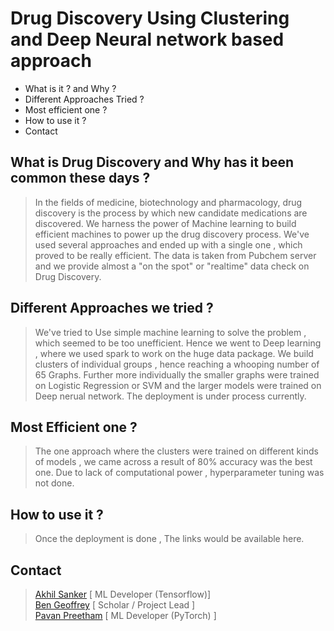 #                                     Drug Discovery Using Clustering and Deep Neural network based approach

-  What is it ? and Why ?
-  Different Approaches Tried ?
-  Most efficient one ?
-  How to use it ?
-  Contact 


## What is Drug Discovery and Why has it been common these days ?
> In the fields of medicine, biotechnology and pharmacology, drug discovery is the process by which new candidate medications are discovered. We harness the power of Machine learning to build efficient machines to power up the drug discovery process. We've used several approaches and ended up with a single one , which proved to be really efficient.
> The data is taken from Pubchem server and we provide almost a "on the spot" or "realtime" data check on Drug Discovery.


## Different Approaches we tried ?
> We've tried to Use simple machine learning to solve the problem , which seemed to be too unefficient. Hence we went to Deep learning , where we used spark to work on the huge data package. We build clusters of individual groups , hence reaching a whooping number of 65 Graphs.
> Further more individually the smaller graphs were trained on Logistic Regression or SVM and the larger models were trained on Deep nerual network.
> The deployment is under process currently.

## Most Efficient one ?
> The one approach where the clusters were trained on different kinds of models , we came across a result of 80% accuracy was the best one. Due to lack of computational power , hyperparameter tuning was not done.

## How to use it ?
> Once the deployment is done , The links would be available here.

## Contact 
> [Akhil Sanker](https://www.linkedin.com/in/akhilsanker) [ ML Developer (Tensorflow)]  <br/>
> [Ben Geoffrey](https://www.linkedin.com/in/ben-geoffrey-2ab33846/) [ Scholar / Project Lead ] <br/>
> [Pavan Preetham](https://www.linkedin.com/in/pavan-preetham-a1928116b/) [ ML Developer (PyTorch) ] <br/>
